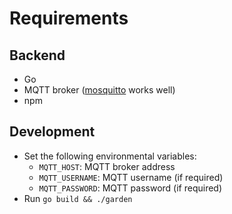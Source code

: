 # Requirements

## Backend

* Go
* MQTT broker ([mosquitto](https://hub.docker.com/_/eclipse-mosquitto) works well)
* npm

## Development

* Set the following environmental variables:
  * `MQTT_HOST`: MQTT broker address
  * `MQTT_USERNAME`: MQTT username (if required)
  * `MQTT_PASSWORD`: MQTT password (if required)
* Run `go build && ./garden`
